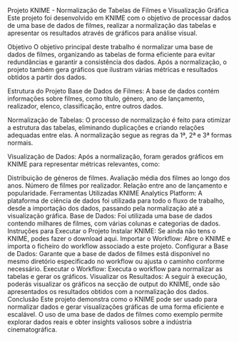 Projeto KNIME - Normalização de Tabelas de Filmes e Visualização Gráfica
Este projeto foi desenvolvido em KNIME com o objetivo de processar dados de uma base de dados de filmes, realizar a normalização das tabelas e apresentar os resultados através de gráficos para análise visual.

Objetivo
O objetivo principal deste trabalho é normalizar uma base de dados de filmes, organizando as tabelas de forma eficiente para evitar redundâncias e garantir a consistência dos dados. Após a normalização, o projeto também gera gráficos que ilustram várias métricas e resultados obtidos a partir dos dados.

Estrutura do Projeto
Base de Dados de Filmes: A base de dados contém informações sobre filmes, como título, género, ano de lançamento, realizador, elenco, classificação, entre outros dados.

Normalização de Tabelas: O processo de normalização é feito para otimizar a estrutura das tabelas, eliminando duplicações e criando relações adequadas entre elas. A normalização segue as regras da 1ª, 2ª e 3ª formas normais.

Visualização de Dados: Após a normalização, foram gerados gráficos em KNIME para representar métricas relevantes, como:

Distribuição de géneros de filmes.
Avaliação média dos filmes ao longo dos anos.
Número de filmes por realizador.
Relação entre ano de lançamento e popularidade.
Ferramentas Utilizadas
KNIME Analytics Platform: A plataforma de ciência de dados foi utilizada para todo o fluxo de trabalho, desde a importação dos dados, passando pela normalização até a visualização gráfica.
Base de Dados: Foi utilizada uma base de dados contendo milhares de filmes, com várias colunas e categorias de dados.
Instruções para Executar o Projeto
Instalar KNIME: Se ainda não tens o KNIME, podes fazer o download aqui.
Importar o Workflow:
Abre o KNIME e importa o ficheiro do workflow associado a este projeto.
Configurar a Base de Dados:
Garante que a base de dados de filmes está disponível no mesmo diretório especificado no workflow ou ajusta o caminho conforme necessário.
Executar o Workflow:
Executa o workflow para normalizar as tabelas e gerar os gráficos.
Visualizar os Resultados:
A seguir à execução, poderás visualizar os gráficos na secção de output do KNIME, onde são apresentados os resultados obtidos com a normalização dos dados.
Conclusão
Este projeto demonstra como o KNIME pode ser usado para normalizar dados e gerar visualizações gráficas de uma forma eficiente e escalável. O uso de uma base de dados de filmes como exemplo permite explorar dados reais e obter insights valiosos sobre a indústria cinematográfica.
